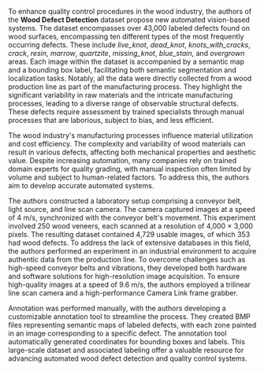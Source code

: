 To enhance quality control procedures in the wood industry, the authors of the **Wood Defect Detection** dataset propose new automated vision-based systems. The dataset encompasses over 43,000 labeled defects found on wood surfaces, encompassing ten different types of the most frequently occurring defects. These include *live_knot*, *dead_knot*, *knots_with_cracks*, *crack*, *resin*, *marrow*, *quartzite*, *missing_knot*, *blue_stain*, and *overgrown* areas. Each image within the dataset is accompanied by a semantic map and a bounding box label, facilitating both semantic segmentation and localization tasks. Notably, all the data were directly collected from a wood production line as part of the manufacturing process. They highlight the significant variability in raw materials and the intricate manufacturing processes, leading to a diverse range of observable structural defects. These defects require assessment by trained specialists through manual processes that are laborious, subject to bias, and less efficient. 

The wood industry's manufacturing processes influence material utilization and cost efficiency. The complexity and variability of wood materials can result in various defects, affecting both mechanical properties and aesthetic value. Despite increasing automation, many companies rely on trained domain experts for quality grading, with manual inspection often limited by volume and subject to human-related factors. To address this, the authors aim to develop accurate automated systems.

The authors constructed a laboratory setup comprising a conveyor belt, light source, and line scan camera. The camera captured images at a speed of 4 m/s, synchronized with the conveyor belt's movement. This experiment involved 250 wood veneers, each scanned at a resolution of 4,000 × 3,000 pixels. The resulting dataset contained 4,729 usable images, of which 353 had wood defects. To address the lack of extensive databases in this field, the authors performed an experiment in an industrial environment to acquire authentic data from the production line. To overcome challenges such as high-speed conveyor belts and vibrations, they developed both hardware and software solutions for high-resolution image acquisition. To ensure high-quality images at a speed of 9.6 m/s, the authors employed a trilinear line scan camera and a high-performance Camera Link frame grabber.

Annotation was performed manually, with the authors developing a customizable annotation tool to streamline the process. They created BMP files representing semantic maps of labeled defects, with each zone painted in an image corresponding to a specific defect. The annotation tool automatically generated coordinates for bounding boxes and labels. This large-scale dataset and associated labeling offer a valuable resource for advancing automated wood defect detection and quality control systems.
